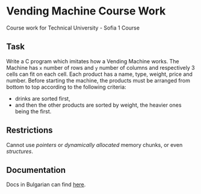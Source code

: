 # Vending Machine Course Work
Course work for Technical University - Sofia 1 Course

## Task
Write a C program which imitates how a Vending Machine works. The Machine has `x` number of rows and `y` number of columns and respectively 3 cells can fit on each cell. Each product has a name, type, weight, price and number. Before starting the machine, the products must be arranged from bottom to top according to the following criteria:
- drinks are sorted first,
- and then the other products are sorted by weight, the heavier ones being the first.

## Restrictions
Cannot use *pointers* or *dynamically allocated* memory chunks, or even *structures*.

## Documentation
Docs in Bulgarian can find [here](https://docs.google.com/document/d/1IcNBEOlgFjuNVSYb2uYhFGlSx9Zl-jClKvrbRLQeCBo/edit?usp=sharing).

